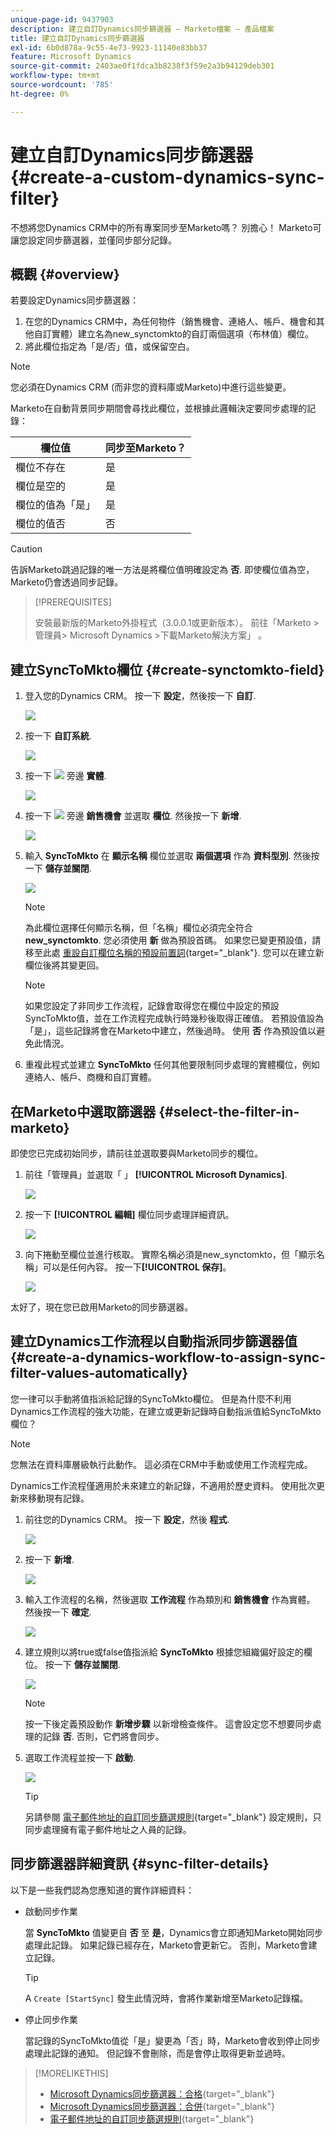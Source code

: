 ```yaml
---
unique-page-id: 9437903
description: 建立自訂Dynamics同步篩選器 — Marketo檔案 — 產品檔案
title: 建立自訂Dynamics同步篩選器
exl-id: 6b0d878a-9c55-4e73-9923-11140e83bb37
feature: Microsoft Dynamics
source-git-commit: 2403ae0f1fdca3b8238f3f59e2a3b94129deb301
workflow-type: tm+mt
source-wordcount: '785'
ht-degree: 0%

---
```


# 建立自訂Dynamics同步篩選器 {#create-a-custom-dynamics-sync-filter}

不想將您Dynamics CRM中的所有專案同步至Marketo嗎？ 別擔心！ Marketo可讓您設定同步篩選器，並僅同步部分記錄。

## 概觀 {#overview}

若要設定Dynamics同步篩選器：

1. 在您的Dynamics CRM中，為任何物件（銷售機會、連絡人、帳戶、機會和其他自訂實體）建立名為new_synctomkto的自訂兩個選項（布林值）欄位。
1. 將此欄位指定為「是/否」值，或保留空白。

>[!NOTE]
>
>您必須在Dynamics CRM (而非您的資料庫或Marketo)中進行這些變更。

Marketo在自動背景同步期間會尋找此欄位，並根據此邏輯決定要同步處理的記錄：

| 欄位值 | 同步至Marketo？ |
|---|---|
| 欄位不存在 | 是 |
| 欄位是空的 | 是 |
| 欄位的值為「是」 | 是 |
| 欄位的值否 | 否 |

>[!CAUTION]
>
>告訴Marketo跳過記錄的唯一方法是將欄位值明確設定為 **否**. 即使欄位值為空，Marketo仍會透過同步記錄。

>[!PREREQUISITES]
>
>安裝最新版的Marketo外掛程式（3.0.0.1或更新版本）。 前往「Marketo >管理員> Microsoft Dynamics >下載Marketo解決方案」 。

## 建立SyncToMkto欄位 {#create-synctomkto-field}

1. 登入您的Dynamics CRM。 按一下 **設定**，然後按一下 **自訂**.

   ![](assets/image2015-8-10-21-3a40-3a9.png)

1. 按一下 **自訂系統**.

   ![](assets/image2015-8-10-21-3a42-3a15.png)

1. 按一下 ![](assets/image2015-8-10-21-3a44-3a23.png) 旁邊 **實體**.

   ![](assets/image2015-8-10-21-3a43-3a39.png)

1. 按一下 ![](assets/image2015-8-10-21-3a44-3a23.png) 旁邊 **銷售機會** 並選取 **欄位**. 然後按一下 **新增**.

   ![](assets/image2015-8-10-21-3a49-3a49.png)

1. 輸入 **SyncToMkto** 在 **顯示名稱** 欄位並選取 **兩個選項** 作為 **資料型別**. 然後按一下 **儲存並關閉**.

   ![](assets/image2015-9-8-10-3a25-3a33.png)

   >[!NOTE]
   >
   >為此欄位選擇任何顯示名稱，但「名稱」欄位必須完全符合 **new_synctomkto**. 您必須使用 **新** 做為預設首碼。 如果您已變更預設值，請移至此處 [重設自訂欄位名稱的預設前置詞](/help/marketo/product-docs/crm-sync/microsoft-dynamics-sync/create-a-custom-dynamics-sync-filter/set-a-default-custom-field-prefix.md){target="_blank"}. 您可以在建立新欄位後將其變更回。

   >[!NOTE]
   >
   >如果您設定了非同步工作流程，記錄會取得您在欄位中設定的預設SyncToMkto值，並在工作流程完成執行時幾秒後取得正確值。 若預設值設為「是」，這些記錄將會在Marketo中建立，然後過時。 使用 **否** 作為預設值以避免此情況。

1. 重複此程式並建立 **SyncToMkto** 任何其他要限制同步處理的實體欄位，例如連絡人、帳戶、商機和自訂實體。

## 在Marketo中選取篩選器 {#select-the-filter-in-marketo}

即使您已完成初始同步，請前往並選取要與Marketo同步的欄位。

1. 前往「管理員」並選取「 」 **[!UICONTROL Microsoft Dynamics]**.

   ![](assets/image2015-10-9-9-3a50-3a9.png)

1. 按一下 **[!UICONTROL 編輯]** 欄位同步處理詳細資訊。

   ![](assets/image2015-10-9-9-3a52-3a23.png)

1. 向下捲動至欄位並進行核取。 實際名稱必須是new_synctomkto，但「顯示名稱」可以是任何內容。 按一下&#x200B;**[!UICONTROL 保存]**。

   ![](assets/image2015-10-9-9-3a56-3a23.png)

太好了，現在您已啟用Marketo的同步篩選器。

## 建立Dynamics工作流程以自動指派同步篩選器值 {#create-a-dynamics-workflow-to-assign-sync-filter-values-automatically}

您一律可以手動將值指派給記錄的SyncToMkto欄位。 但是為什麼不利用Dynamics工作流程的強大功能，在建立或更新記錄時自動指派值給SyncToMkto欄位？

>[!NOTE]
>
>您無法在資料庫層級執行此動作。 這必須在CRM中手動或使用工作流程完成。
>
>Dynamics工作流程僅適用於未來建立的新記錄，不適用於歷史資料。 使用批次更新來移動現有記錄。

1. 前往您的Dynamics CRM。 按一下 **設定**，然後 **程式**.

   ![](assets/image2015-8-11-8-3a42-3a10.png)

1. 按一下 **新增**.

   ![](assets/image2015-8-11-8-3a43-3a46.png)

1. 輸入工作流程的名稱，然後選取 **工作流程** 作為類別和 **銷售機會** 作為實體。 然後按一下 **確定**.

   ![](assets/image2015-8-11-8-3a45-3a46.png)

1. 建立規則以將true或false值指派給 **SyncToMkto** 根據您組織偏好設定的欄位。 按一下 **儲存並關閉**.

   ![](assets/setsynctomkto-fix.png)

   >[!NOTE]
   >
   >按一下後定義預設動作 **新增步驟** 以新增檢查條件。 這會設定您不想要同步處理的記錄 **否**. 否則，它們將會同步。

1. 選取工作流程並按一下 **啟動**.

   ![](assets/image2015-8-11-8-3a57-3a29.png)

   >[!TIP]
   >
   >另請參閱 [電子郵件地址的自訂同步篩選規則](/help/marketo/product-docs/crm-sync/microsoft-dynamics-sync/create-a-custom-dynamics-sync-filter/custom-sync-filter-rules-for-an-email-address.md){target="_blank"} 設定規則，只同步處理擁有電子郵件地址之人員的記錄。

## 同步篩選器詳細資訊 {#sync-filter-details}

以下是一些我們認為您應知道的實作詳細資料：

* 啟動同步作業

  當 **SyncToMkto** 值變更自 **否** 至 **是**，Dynamics會立即通知Marketo開始同步處理此記錄。 如果記錄已經存在，Marketo會更新它。 否則，Marketo會建立記錄。

  >[!TIP]
  >
  >A `Create [StartSync]` 發生此情況時，會將作業新增至Marketo記錄檔。

* 停止同步作業

  當記錄的SyncToMkto值從「是」變更為「否」時，Marketo會收到停止同步處理此記錄的通知。 但記錄不會刪除，而是會停止取得更新並過時。

>[!MORELIKETHIS]
>
>* [Microsoft Dynamics同步篩選器：合格](/help/marketo/product-docs/crm-sync/microsoft-dynamics-sync/create-a-custom-dynamics-sync-filter/microsoft-dynamics-sync-filter-qualify.md){target="_blank"}
>* [Microsoft Dynamics同步篩選器：合併](/help/marketo/product-docs/crm-sync/microsoft-dynamics-sync/create-a-custom-dynamics-sync-filter/microsoft-dynamics-sync-filter-merge.md){target="_blank"}
>* [電子郵件地址的自訂同步篩選規則](/help/marketo/product-docs/crm-sync/microsoft-dynamics-sync/create-a-custom-dynamics-sync-filter/custom-sync-filter-rules-for-an-email-address.md){target="_blank"}
